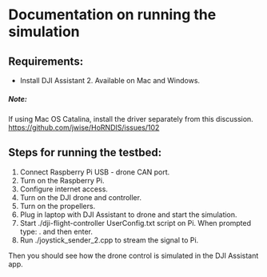 # Documentation on running the simulation

## Requirements:
- Install DJI Assistant 2. Available on Mac and Windows.
 
##### Note:
 If using Mac OS Catalina, install the driver separately from this discussion. https://github.com/jwise/HoRNDIS/issues/102
 
## Steps for running the testbed:
1. Connect Raspberry Pi USB - drone CAN port. 
2. Turn on the Raspberry Pi. 
3. Configure internet access. 
4. Turn on the DJI drone and controller. 
5. Turn on the propellers. 
6. Plug in laptop with DJI Assistant to drone and start the simulation.
7. Start ./dji-flight-controller UserConfig.txt script on Pi. When prompted type: . and then enter.
8. Run ./joystick_sender_2.cpp to stream the signal to Pi. 

Then you should see how the drone control is simulated in the DJI Assistant app. 

